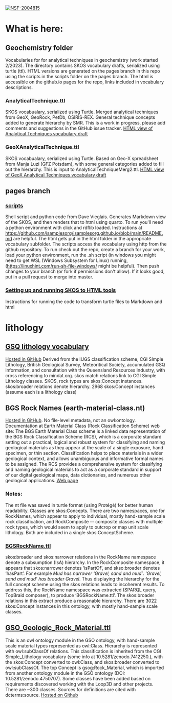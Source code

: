 [![NSF-2004815](https://img.shields.io/badge/NSF-ID=2004815-blue.svg)](https://nsf.gov/awardsearch/showAward?AWD_ID=2004815)

# What is here:

## Geochemistry folder
Vocabularies for for analytical techniques in geochemistry (work started 2/2023).  The directory contains SKOS vocabulary drafts, serialized using turtle (ttl). HTML versions are generated on the pages branch in this repo using the scripts in the scripts folder on the pages branch.  The html is accessible on the github.io pages for the repo, links included in vocabulary descriptions.

### AnalyticalTechnique.ttl
SKOS vocabualary, serialized using Turtle.  Merged analytical techniques from GeoX, GeoRock, PetDb, OSIRIS-REX.  General technique concepts added to generate hierarchy by SMR. This is a work in progress, please add comments and suggestions in the GitHub issue tracker. 
[HTML view of Analytical Techniques vocabulary draft]( https://smrgeoinfo.github.io/vocabulary/geochemistry/html/AnalyticalTechnique.html)

### GeoXAnalyticalTechnique.ttl
SKOS vocabualary, serialized using Turtle. Based on Geo-X spreadsheet from Manja Luzi (GFZ Potsdam), with some general categories added to fill out the hierarchy. This is input to AnalyticalTechniqueMerg2.ttl.
[HTML view of GeoX Analytical Techniques vocabulary draft]( https://smrgeoinfo.github.io/vocabulary/geochemistry/html/GeoXAnalyticalTechnique.html)

## pages branch 

### [scripts](https://github.com/smrgeoinfo/vocabulary/tree/pages/scripts)
Shell script and python code from Dave Vieglais. Generates Markdown view of the SKOS, and then renders that to html using quarto. To run you'll need a python environment with click and rdflib loaded. Instructions at https://github.com/isamplesorg/isamplesorg.github.io/blob/main/README.md are helpful. The html gets put in the html folder in the appropriate vocabulary subfolder. The scripts access the vocabulary using http from the github repository.  To run check out the repo, create a branch for your work, load your python environment, run the .sh script (in windows you might need to get WSL (Windows Subsystem for Linux) running, (https://linuxhint.com/run-sh-file-windows/ might be helpful). Then push changes to your branch (or fork if permissions don't allow). If it looks good, put in a pull request to merge into master.

### [Setting up and running SKOS to HTML tools](https://github.com/smrgeoinfo/vocabulary/blob/pages/HowToRun.md)  
Instructions for running the code to transform turtle files to Markdown and html

# lithology

## [GSQ lithology vocabulary](https://github.com/smrgeoinfo/vocabulary/blob/main/lithology/GSQlithology.ttl)
[Hosted in GitHub](https://github.com/geological-survey-of-queensland/vocabularies/blob/master/vocabularies-gsq/lithology.ttl)
Derived from the IUGS classification scheme, CGI SImple Lithology, British Geological Survey, Meteoritical Society, accumulated GSQ information, and consultation with the Queensland Resources Industry, with cross referencing to mindat.org. skos match relations link to CGI Simple Lithology classes.
SKOS, rock types are skos:Concept instances. skos:broader relations denote hierarchy. 2968 skos:Concept instances (assume each is a lithology class)

## BGS Rock Names (earth-material-class.nt)
[Hosted in GitHub](https://github.com/BritishGeologicalSurvey/vocabularies/blob/main/vocabularies/earth-material-class.nt). No file-level metadata, not an owl:ontology.
Documentation at Earth Material Class (Rock Classification Scheme) web site:
The BGS Earth Material Class scheme is a linked data representation of the BGS Rock Classification Scheme (RCS), which is a corporate standard setting out a practical, logical and robust system for classifying and naming geological materials as they appear at the scale of a single exposure, hand specimen, or thin section. Classification helps to place materials in a wider geological context, and allows unambiguous and informative formal names to be assigned.  The RCS provides a comprehensive system for classifying and naming geological materials to act as a corporate standard in support of our digital geological maps, data dictionaries, and numerous other geological applications. [Web page](https://data.bgs.ac.uk/doc/EarthMaterialClass.html)

### Notes: 
The nt file was saved in turtle format (using Protégé) for better human readability. Classes are skos:Concepts. There are two namespaces, one for RockNames, which appear to apply to individual, mostly hand-sample scale rock classification, and RockComposite -- composite classes with multiple rock types, which would seem to apply to outcrop or map unit scale lithology. Both are included in a single skos:ConceptScheme.

### [BGSRockName.ttl](https://github.com/smrgeoinfo/vocabulary/blob/main/lithology/BGSRockName.ttl)
skos:broader and skos:narrower relations in the RockName namespace denote a subsumption (IsA) hierarchy. In the RockComposite namespace, it appears that skos:narrower denotes ‘isPartOf’, and skso:broader denotes ‘hasPart’. For example _Mud has narrower ‘Gravel, sand and mud’_. _‘Gravel, sand and mud’ has broader Gravel_.  Thus displaying the hierarchy for the full concept scheme using the skos relations leads to incoherent results.  To address this, the RockName namespace was extracted (SPARQL query, TopBraid composer), to produce ‘BGSRockName.ttl’. The skos:broader relations in this extract produce a reasonable hierarchy.  There are 3022 skos:Concept instances in this ontology, with mostly hand-sample scale classes.

## [GSO_Geologic_Rock_Material.ttl](https://github.com/smrgeoinfo/vocabulary/blob/main/lithology/GSO-Geologic_Rock_Material.ttl)
This is an owl ontology module in the GSO ontology, with hand-sample scale material types represented as owl:Class.  Hierarchy is represented with owl:subClassOf relations. This classification is inherited from the CGI Simple_Lithology vocabulary (some info at 10.5281/zenodo.7412250.), with the skos:Concept converted to owl:Class, and skos:broader converted to owl:subClassOf. The top Concept is gsog:Rock_Material, which is imported from another ontology module in the GSO ontology (DOI: 10.5281/zenodo.4750707).   Some classes have been added based on requirements discovered working with the Loop3D and other projects. There are ~300 classes. Sources for definitions are cited with dcterms:source. [Hosted on Github](https://github.com/Loop3D/GKM/blob/master/Loop3D-GSO/Modules/GSO-Geologic_Rock_Material.ttl)
